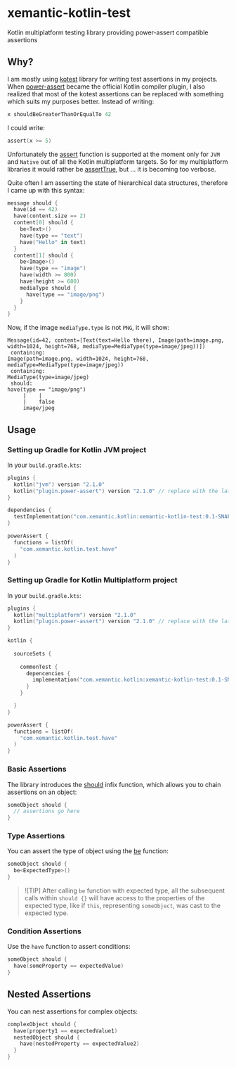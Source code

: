 # xemantic-kotlin-test

Kotlin multiplatform testing library providing power-assert compatible assertions

## Why?

I am mostly using [kotest](https://kotest.io/) library for writing test assertions
in my projects. When [power-assert](https://kotlinlang.org/docs/power-assert.html)
became the official Kotlin compiler plugin, I also realized that most of the kotest
assertions can be replaced with something which suits my purposes better.
Instead of writing:

```kotlin
x shouldBeGreaterThanOrEqualTo 42
```

I could write:

```kotlin
assert(x >= 5)
```

Unfortunately the [assert](https://kotlinlang.org/api/core/kotlin-stdlib/kotlin/assert.html)
function is supported at the moment only for `JVM` and `Native` out of all the Kotlin
multiplatform targets. So for my multiplatform libraries it would rather be
[assertTrue](https://kotlinlang.org/api/core/kotlin-test/kotlin.test/assert-true.html), but
... it is becoming too verbose.

Quite often I am asserting the state of hierarchical data
structures, therefore I came up with this syntax:

```kotlin
message should {
  have(id == 42)
  have(content.size == 2)
  content[0] should {
    be<Text>()
    have(type == "text")
    have("Hello" in text)
  }
  content[1] should {
    be<Image>()
    have(type == "image")
    have(width >= 800)
    have(height >= 600)
    mediaType should {
      have(type == "image/png")
    }
  }
}
```

Now, if the image `mediaType.type` is not `PNG`, it will show:

```text
Message(id=42, content=[Text(text=Hello there), Image(path=image.png, width=1024, height=768, mediaType=MediaType(type=image/jpeg))])
 containing:
Image(path=image.png, width=1024, height=768, mediaType=MediaType(type=image/jpeg))
 containing:
MediaType(type=image/jpeg)
 should:
have(type == "image/png")
     |    |
     |    false
     image/jpeg
```

## Usage

### Setting up Gradle for Kotlin JVM project

In your `build.gradle.kts`:

```kotlin
plugins {
  kotlin("jvm") version "2.1.0"
  kotlin("plugin.power-assert") version "2.1.0" // replace with the latest kotlin version
}

dependencies {
  testImplementation("com.xemantic.kotlin:xemantic-kotlin-test:0.1-SNAPSHOT")
}

powerAssert {
  functions = listOf(
    "com.xemantic.kotlin.test.have"
  )
}
```

### Setting up Gradle for Kotlin Multiplatform project

In your `build.gradle.kts`:

```kotlin
plugins {
  kotlin("multiplatform") version "2.1.0"
  kotlin("plugin.power-assert") version "2.1.0" // replace with the latest kotlin version
}

kotlin {
  
  sourceSets {
    
    commonTest {
      depencencies {
        implementation("com.xemantic.kotlin:xemantic-kotlin-test:0.1-SNAPSHOT")
      }
    }

  }
}

powerAssert {
  functions = listOf(
    "com.xemantic.kotlin.test.have"
  )
}
```

### Basic Assertions

The library introduces the [should](src/commonMain/kotlin/Assertions.kt) infix function, which allows you to chain assertions on an object:

```kotlin
someObject should {
  // assertions go here
}
```

### Type Assertions

You can assert the type of object using the [be](src/commonMain/kotlin/Assertions.kt) function:

```kotlin
someObject should {
  be<ExpectedType>()
}
```

> ![TIP]
> After calling `be` function with expected type, all the subsequent calls within 
> `should {}` will have access to the properties of the expected type,
> like if `this`, representing `someObject`, was cast to the expected type.

### Condition Assertions

Use the `have` function to assert conditions:

```kotlin
someObject should {
  have(someProperty == expectedValue)
}
```

## Nested Assertions

You can nest assertions for complex objects:

```kotlin
complexObject should {
  have(property1 == expectedValue1)
  nestedObject should {
    have(nestedProperty == expectedValue2)
  }
}
```
